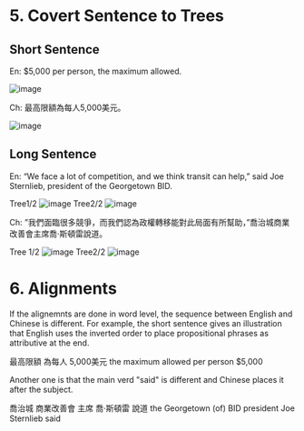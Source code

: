 # 5. Covert Sentence to Trees

## Short Sentence

En: $5,000 per person, the maximum allowed.

![image](https://user-images.githubusercontent.com/46303417/162590273-3bdbd0de-1c15-458a-bcf7-db826d337a8d.png)

Ch: 最高限額為每人5,000美元。

![image](https://user-images.githubusercontent.com/46303417/162590327-00d1b543-c2cd-42ad-acc2-60520406839f.png)

## Long Sentence

En: “We face a lot of competition, and we think transit can help,” said Joe Sternlieb, president of the Georgetown BID.

Tree1/2
![image](https://user-images.githubusercontent.com/46303417/162592432-1e5c53a8-3507-4aa3-a40d-7ab5f7b657b1.png)
Tree2/2
![image](https://user-images.githubusercontent.com/46303417/162592448-620d58b8-f08d-4199-8cf1-f3a3440543be.png)

Ch: ”我們面臨很多競爭，而我們認為政權轉移能對此局面有所幫助，”喬治城商業改善會主席喬·斯頓雷說道。

Tree 1/2
![image](https://user-images.githubusercontent.com/46303417/162592500-8926075b-d4bc-4cd9-8265-417c73eb4f0c.png)
Tree2/2
![image](https://user-images.githubusercontent.com/46303417/162592509-8d7d8e39-dd17-49a4-b5fb-e103902edbc6.png)

# 6. Alignments
If the alignemnts are done in word level, the sequence between English and Chinese is different. For example, the short sentence gives an illustration that English uses the inverted order to place propositional phrases as attributive at the end.

最高限額               為每人      5,000美元
the maximum allowed  per person  $5,000

Another one is that the main verd "said" is different and Chinese places it after the subject.

喬治城                商業改善會     主席          喬·斯頓雷       說道
the Georgetown (of)  BID          president     Joe Sternlieb said
